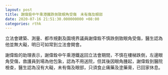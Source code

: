 ```yaml
---
layout: post
title: 謝偉銓中午乘港鐵跌倒致眼角受傷　未有傷及眼部
date: 2020-07-16 21:51:30.000000000 +08:00
categories: rthk
---
```


立法會建築、測量、都市規劃及園境界議員謝偉銓不慎跌倒致眼角受傷，醫生認為他並無大礙，明日可如常到立法會開會。

謝偉銓的助理表示，謝偉銓中午乘港鐵返回立法會期間，不慎在樓梯跌倒，左邊眼角受傷，救護員到場為他包紥，認為不用送院，但其後因眼角腫起，謝偉銓到醫院檢查，醫生認為沒有大礙，未有傷及眼部，只須食止痛藥及塗藥膏，已回家休息。
